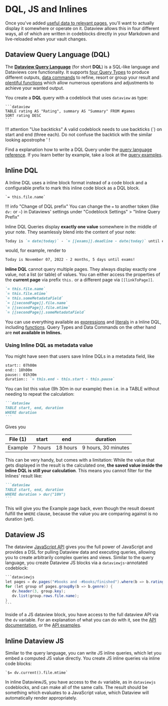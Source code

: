 # DQL, JS and Inlines

Once you've added [useful data to relevant pages](../annotation/add-metadata.md), you'll want to actually display it somewhere or operate on it. Dataview
allows this in four different ways, all of which are written in codeblocks directly in your Markdown and live-reloaded
when your vault changes.

## Dataview Query Language (DQL)

The [**Dataview Query Language**](../../queries/structure) (for short **DQL**) is a SQL-like language and Dataviews core functionality. It supports [four Query Types](./query-types.md) to produce different outputs, [data commands](./data-commands.md) to refine, resort or group your result and [plentiful functions](../reference/functions.md) which allow numerous operations and adjustments to achieve your wanted output. 

You create a **DQL** query with a codeblock that uses `dataview` as type:

~~~
```dataview
TABLE rating AS "Rating", summary AS "Summary" FROM #games
SORT rating DESC
```
~~~

!!! attention "Use backticks"
    A valid codeblock needs to use backticks (\`) on start and end (three each). Do not confuse the backtick with the similar looking apostrophe ' !

Find a explanation how to write a DQL Query under the [query language
reference](../../queries/structure). If you learn better by example, take a look at the [query examples](../../resources/examples).

## Inline DQL

A Inline DQL uses a inline block format instead of a code block and a configurable prefix to mark this inline code block as a DQL block.

~~~
`= this.file.name`
~~~

!!! info "Change of DQL prefix"
    You can change the `=` to another token (like `dv:` or `~`) in Dataviews' settings under "Codeblock Settings" > "Inline Query Prefix"

Inline DQL Queries display **exactly one value** somewhere in the middle of your note. They seamlessly blend into the content of your note:

~~~markdown
Today is `= date(today)` - `= [[exams]].deadline - date(today)` until exams!
~~~

would, for example, render to 

~~~markdown
Today is November 07, 2022 - 2 months, 5 days until exams!
~~~

**Inline DQL** cannot query multiple pages. They always display exactly one value, not a list (or table) of values. You can either access the properties of the **current page** via prefix `this.` or a different page via `[[linkToPage]]`.

~~~markdown
`= this.file.name`
`= this.file.mtime`
`= this.someMetadataField`
`= [[secondPage]].file.name`
`= [[secondPage]].file.mtime`
`= [[secondPage]].someMetadataField`
~~~

You can use everything available as [expressions](../../reference/expressions) and [literals](../../reference/literals) in a Inline DQL, including [functions](../../reference/functions). Query Types and Data Commands on the other hand are **not available in Inlines.**

### Using Inline DQL as metadata value

You might have seen that users save Inline DQLs in a metadata field, like

```markdown
start:: 07h00m
end:: 18h00m
pause:: 01h30m
duration:: `= this.end - this.start - this.pause`
```

You can list this value (9h 30m in our example) then i.e. in a TABLE without needing to repeat the calculation:

~~~markdown
```dataview
TABLE start, end, duration
WHERE duration
```
~~~

Gives you

| File (1)	| start| 	end| 	duration| 
| ---- | ----- | ------ |  ----- | 
| Example | 7 hours	| 18 hours| 	9 hours, 30 minutes | 

This can be very handy, but comes with a limitation: While the value that gets displayed in the result is the calculated one, **the saved value inside the Inline DQL is still your calculation**. This means you cannot filter for the Inlines' result like:

~~~markdown
```dataview
TABLE start, end, duration
WHERE duration > dur("10h")
```
~~~

This will give you the Example page back, even though the result doesnt fulfill the `WHERE` clause, because the value you are comparing against is no duration (yet).

## Dataview JS

The dataview [JavaScript API](../../api/intro) gives you the full power of JavaScript and provides a DSL for pulling
Dataview data and executing queries, allowing you to create arbitrarily complex queries and views. Similar to the query
language, you create Dataview JS blocks via a `dataviewjs`-annotated codeblock:

~~~java
```dataviewjs
let pages = dv.pages("#books and -#books/finished").where(b => b.rating >= 7);
for (let group of pages.groupBy(b => b.genre)) {
   dv.header(3, group.key);
   dv.list(group.rows.file.name);
}
```
~~~

Inside of a JS dataview block, you have access to the full dataview API via the `dv` variable. For an explanation of
what you can do with it, see the [API documentation](../../api/code-reference), or the [API
examples](../../api/code-examples).

## Inline Dataview JS

Similar to the query language, you can write JS inline queries, which let you embed a computed JS value directly. You
create JS inline queries via inline code blocks:

```
`$= dv.current().file.mtime`
```

In inline DataviewJS, you have access to the `dv` variable, as in `dataviewjs` codeblocks, and can make all of the same calls. The result
should be something which evaluates to a JavaScript value, which Dataview will automatically render appropriately.
